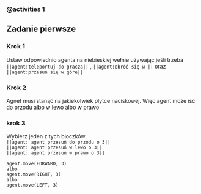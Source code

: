 ### @activities 1
## Zadanie pierwsze
### Krok 1
Ustaw odpowiednio agenta na niebieskiej wełnie używając jeśli trzeba ``||agent:teleportuj do gracza||`` ,
``||agent:obróć się w ||`` oraz  ``||agent:przesuń się w góre||``
### Krok 2
Agnet musi stanąć na jakiekolwiek płytce naciskowej. Więc agent może iść
do przodu albo w lewo albo w prawo 

### krok 3
Wybierz jeden z tych bloczków<br> ``||agent: agent przesuń do przodu o 3||``<br>
``||agent: agent przesuń w lewo o 3||`` <br> ``||agent: agent przesuń w prawo o 3||``
```blocks
agent.move(FORWARD, 3)
albo
agent.move(RIGHT, 3)
albo
agent.move(LEFT, 3)

```
